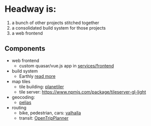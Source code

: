 # Headway is:

1. a bunch of other projects stitched together
2. a consolidated build system for those projects
3. a web frontend

## Components

- web frontend
  - custom quasar/vue.js app in [services/frontend](https://github.com/headwaymaps/headway/tree/main/services/frontend)
- build system
  -  Earthly [read more](https://github.com/headwaymaps/headway/blob/main/BUILD.md)
- map tiles
  - tile building: [planetiler](https://github.com/onthegomap/planetiler)
  - tile server: https://www.npmjs.com/package/tileserver-gl-light
- geocoding: 
  - [pelias](https://pelias.io/)
- routing
  - bike, pedestrian, cars: [valhalla](https://github.com/valhalla/valhalla)
  - transit: [OpenTripPlanner](http://www.opentripplanner.org/)

